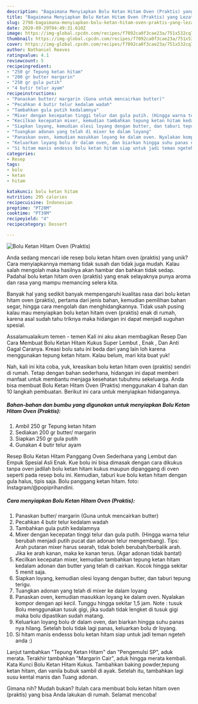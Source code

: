 ```yaml
---
description: "Bagaimana Menyiapkan Bolu Ketan Hitam Oven (Praktis) yang Lezat Sekali"
title: "Bagaimana Menyiapkan Bolu Ketan Hitam Oven (Praktis) yang Lezat Sekali"
slug: 2798-bagaimana-menyiapkan-bolu-ketan-hitam-oven-praktis-yang-lezat-sekali
date: 2020-09-29T04:49:31.610Z
image: https://img-global.cpcdn.com/recipes/f7092ca0f3cae23a/751x532cq70/bolu-ketan-hitam-oven-praktis-foto-resep-utama.jpg
thumbnail: https://img-global.cpcdn.com/recipes/f7092ca0f3cae23a/751x532cq70/bolu-ketan-hitam-oven-praktis-foto-resep-utama.jpg
cover: https://img-global.cpcdn.com/recipes/f7092ca0f3cae23a/751x532cq70/bolu-ketan-hitam-oven-praktis-foto-resep-utama.jpg
author: Nathaniel Reeves
ratingvalue: 4.1
reviewcount: 5
recipeingredient:
- "250 gr Tepung ketan hitam"
- "200 gr butter margarin"
- "250 gr gula putih"
- "4 butir telur ayam"
recipeinstructions:
- "Panaskan butter/ margarin (Guna untuk mencairkan butter)"
- "Pecahkan 4 butir telur kedalam wadah"
- "Tambahkan gula putih kedalamnya"
- "Mixer dengan kecepatan tinggi telur dan gula putih. (Hingga warna telur berubah menjadi putih pucat dan adonan telur mengembang). Tips: Arah putaran mixer harus searah, tidak boleh berubah/berbalik arah. Jika ke arah kanan, maka ke kanan terus. (Agar adonan tidak bantat)"
- "Kecilkan kecepatan mixer, kemudian tambahkan tepung ketan hitam kedalam adonan dan butter yang telah di cairkan. Kocok hingga sekitar 5 menit saja."
- "Siapkan loyang, kemudian olesi loyang dengan butter, dan taburi tepung terigu."
- "Tuangkan adonan yang telah di mixer ke dalam loyang"
- "Panaskan oven, kemudian masukkan loyang ke dalam oven. Nyalakan kompor dengan api kecil. Tunggu hingga sekitar 1,5 jam. Note : tusuk Bolu menggunakan tusuk gigi, jika sudah tidak lengket di tusuk gigi maka bolu dipastikan sudah matang."
- "Keluarkan loyang bolu dr dalam oven, dan biarkan hingga suhu panas nya hilang. Setelah bolu tidak lagi panas, keluarkan bolu dr loyang."
- "Si hitam manis endesss bolu ketan hitam siap untuk jadi teman ngeteh anda :)"
categories:
- Resep
tags:
- bolu
- ketan
- hitam

katakunci: bolu ketan hitam 
nutrition: 295 calories
recipecuisine: Indonesian
preptime: "PT20M"
cooktime: "PT39M"
recipeyield: "4"
recipecategory: Dessert

---
```



![Bolu Ketan Hitam Oven (Praktis)](https://img-global.cpcdn.com/recipes/f7092ca0f3cae23a/751x532cq70/bolu-ketan-hitam-oven-praktis-foto-resep-utama.jpg)

Anda sedang mencari ide resep bolu ketan hitam oven (praktis) yang unik? Cara menyiapkannya memang tidak susah dan tidak juga mudah. Kalau salah mengolah maka hasilnya akan hambar dan bahkan tidak sedap. Padahal bolu ketan hitam oven (praktis) yang enak selayaknya punya aroma dan rasa yang mampu memancing selera kita.

Banyak hal yang sedikit banyak mempengaruhi kualitas rasa dari bolu ketan hitam oven (praktis), pertama dari jenis bahan, kemudian pemilihan bahan segar, hingga cara mengolah dan menghidangkannya. Tidak usah pusing kalau mau menyiapkan bolu ketan hitam oven (praktis) enak di rumah, karena asal sudah tahu triknya maka hidangan ini dapat menjadi suguhan spesial.

Assalamualaikum temen - temen Kali ini aku akan membagikan Resep Dan Cara Membuat Bolu Ketan Hitam Kukus Super Lembut , Enak , Dan Anti Gagal Caranya. Kreasi bolu satu ini beda dari yang lain loh karena menggunakan tepung ketan hitam. Kalau belum, mari kita buat yuk!


Nah, kali ini kita coba, yuk, kreasikan bolu ketan hitam oven (praktis) sendiri di rumah. Tetap dengan bahan sederhana, hidangan ini dapat memberi manfaat untuk membantu menjaga kesehatan tubuhmu sekeluarga. Anda bisa membuat Bolu Ketan Hitam Oven (Praktis) menggunakan 4 bahan dan 10 langkah pembuatan. Berikut ini cara untuk menyiapkan hidangannya.

<!--inarticleads1-->

##### Bahan-bahan dan bumbu yang digunakan untuk menyiapkan Bolu Ketan Hitam Oven (Praktis):

1. Ambil 250 gr Tepung ketan hitam
1. Sediakan 200 gr butter/ margarin
1. Siapkan 250 gr gula putih
1. Gunakan 4 butir telur ayam


Resep Bolu Ketan Hitam Panggang Oven Sederhana yang Lembut dan Empuk Spesial Asli Enak. Kue bolu ini bisa dimasak dengan cara dikukus tanpa oven jadilah bolu ketan hitam kukus maupun dipanggang di oven seperti pada resep bolu ini. Kemudian, taburi kue bolu ketan hitam dengan gula halus, tipis saja. Bolu panggang ketan hitam. foto: Instagram/@popiprihandini. 

<!--inarticleads2-->

##### Cara menyiapkan Bolu Ketan Hitam Oven (Praktis):

1. Panaskan butter/ margarin (Guna untuk mencairkan butter)
1. Pecahkan 4 butir telur kedalam wadah
1. Tambahkan gula putih kedalamnya
1. Mixer dengan kecepatan tinggi telur dan gula putih. (Hingga warna telur berubah menjadi putih pucat dan adonan telur mengembang). Tips: Arah putaran mixer harus searah, tidak boleh berubah/berbalik arah. Jika ke arah kanan, maka ke kanan terus. (Agar adonan tidak bantat)
1. Kecilkan kecepatan mixer, kemudian tambahkan tepung ketan hitam kedalam adonan dan butter yang telah di cairkan. Kocok hingga sekitar 5 menit saja.
1. Siapkan loyang, kemudian olesi loyang dengan butter, dan taburi tepung terigu.
1. Tuangkan adonan yang telah di mixer ke dalam loyang
1. Panaskan oven, kemudian masukkan loyang ke dalam oven. Nyalakan kompor dengan api kecil. Tunggu hingga sekitar 1,5 jam. Note : tusuk Bolu menggunakan tusuk gigi, jika sudah tidak lengket di tusuk gigi maka bolu dipastikan sudah matang.
1. Keluarkan loyang bolu dr dalam oven, dan biarkan hingga suhu panas nya hilang. Setelah bolu tidak lagi panas, keluarkan bolu dr loyang.
1. Si hitam manis endesss bolu ketan hitam siap untuk jadi teman ngeteh anda :)


Lanjut tambahkan &#34;Tepung Ketan Hitam&#34; dan &#34;Pengemulsi SP&#34;, aduk merata. Terakhir tambahkan &#34;Margarin Cair&#34;, aduk hingga merata kembali. Kata Kunci Bolu Ketan Hitam Kukus. Tambahkan baking powder,tepung ketan hitam, dan vanila bubuk sambil di ayak. Setelah itu, tambahkan lagi susu kental manis dan Tuang adonan. 

Gimana nih? Mudah bukan? Itulah cara membuat bolu ketan hitam oven (praktis) yang bisa Anda lakukan di rumah. Selamat mencoba!
